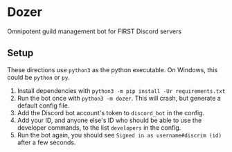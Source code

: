 # Dozer
Omnipotent guild management bot for FIRST Discord servers

## Setup
These directions use `python3` as the python executable. On Windows, this could be `python` or `py`.
1. Install dependencies with `python3 -m pip install -Ur requirements.txt`
1. Run the bot once with `python3 -m dozer`. This will crash, but generate a default config file.
1. Add the Discord bot account's token to `discord_bot` in the config.
1. Add your ID, and anyone else's ID who should be able to use the developer commands, to the list `developers` in the config.
1. Run the bot again, you should see `Signed in as username#discrim (id)` after a few seconds.
